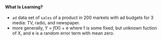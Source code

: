 #### What Is Learning?

* `ad` data set of `sales` of a product in 200 markets with ad budgets for 3 media: TV, radio, and newspaper.
* more generally, Y = _f_(X) + e where f is some fixed, but unknown fuction of X, and e is a random error term with mean zero.
